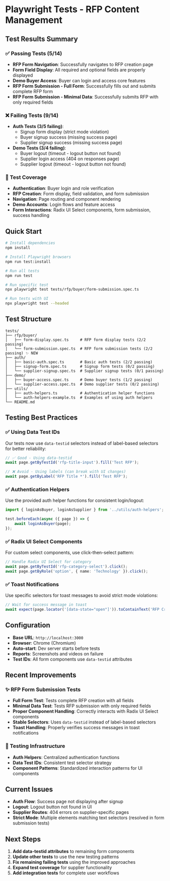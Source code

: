 # Playwright Tests - RFP Content Management

## Test Results Summary

### ✅ Passing Tests (5/14)

- **RFP Form Navigation**: Successfully navigates to RFP creation page
- **Form Field Display**: All required and optional fields are properly displayed
- **Demo Buyer Access**: Buyer can login and access core features
- **RFP Form Submission - Full Form**: Successfully fills out and submits complete RFP form
- **RFP Form Submission - Minimal Data**: Successfully submits RFP with only required fields

### ❌ Failing Tests (9/14)

- **Auth Tests (3/5 failing)**:
  - Signup form display (strict mode violation)
  - Buyer signup success (missing success page)
  - Supplier signup success (missing success page)
- **Demo Tests (3/4 failing)**:
  - Buyer logout (timeout - logout button not found)
  - Supplier login access (404 on responses page)
  - Supplier logout (timeout - logout button not found)

### 🧪 Test Coverage

- **Authentication**: Buyer login and role verification
- **RFP Creation**: Form display, field validation, and form submission
- **Navigation**: Page routing and component rendering
- **Demo Accounts**: Login flows and feature access
- **Form Interactions**: Radix UI Select components, form submission, success handling

## Quick Start

```bash
# Install dependencies
npm install

# Install Playwright browsers
npm run test:install

# Run all tests
npm run test

# Run specific test
npx playwright test tests/rfp/buyer/form-submission.spec.ts

# Run tests with UI
npx playwright test --headed
```

## Test Structure

```
tests/
├── rfp/buyer/
│   ├── form-display.spec.ts     # RFP form display tests (2/2 passing)
│   └── form-submission.spec.ts  # RFP form submission tests (2/2 passing) ✨ NEW
├── auth/
│   ├── basic-auth.spec.ts       # Basic auth tests (2/2 passing)
│   ├── signup-form.spec.ts      # Signup form tests (0/2 passing)
│   └── supplier-signup.spec.ts  # Supplier signup tests (0/1 passing)
├── demo/
│   ├── buyer-access.spec.ts     # Demo buyer tests (1/2 passing)
│   └── supplier-access.spec.ts  # Demo supplier tests (0/2 passing)
├── utils/
│   ├── auth-helpers.ts          # Authentication helper functions
│   └── auth-helpers-example.ts  # Examples of using auth helpers
└── README.md
```

## Testing Best Practices

### ✅ Using Data Test IDs

Our tests now use `data-testid` selectors instead of label-based selectors for better reliability:

```typescript
// ✅ Good - Using data-testid
await page.getByTestId('rfp-title-input').fill('Test RFP');

// ❌ Avoid - Using labels (can break with UI changes)
await page.getByLabel('RFP Title *').fill('Test RFP');
```

### ✅ Authentication Helpers

Use the provided auth helper functions for consistent login/logout:

```typescript
import { loginAsBuyer, loginAsSupplier } from '../utils/auth-helpers';

test.beforeEach(async ({ page }) => {
    await loginAsBuyer(page);
});
```

### ✅ Radix UI Select Components

For custom select components, use click-then-select pattern:

```typescript
// Handle Radix UI Select for category
await page.getByTestId('rfp-category-select').click();
await page.getByRole('option', { name: 'Technology' }).click();
```

### ✅ Toast Notifications

Use specific selectors for toast messages to avoid strict mode violations:

```typescript
// Wait for success message in toast
await expect(page.locator('[data-state="open"]')).toContainText('RFP Created Successfully!');
```

## Configuration

- **Base URL**: `http://localhost:3000`
- **Browser**: Chrome (Chromium)
- **Auto-start**: Dev server starts before tests
- **Reports**: Screenshots and videos on failure
- **Test IDs**: All form components use `data-testid` attributes

## Recent Improvements

### ✨ RFP Form Submission Tests

- **Full Form Test**: Tests complete RFP creation with all fields
- **Minimal Data Test**: Tests RFP submission with only required fields
- **Proper Component Handling**: Correctly interacts with Radix UI Select components
- **Stable Selectors**: Uses `data-testid` instead of label-based selectors
- **Toast Handling**: Properly verifies success messages in toast notifications

### 🔧 Testing Infrastructure

- **Auth Helpers**: Centralized authentication functions
- **Data Test IDs**: Consistent test selector strategy
- **Component Patterns**: Standardized interaction patterns for UI components

## Current Issues

- **Auth Flow**: Success page not displaying after signup
- **Logout**: Logout button not found in UI
- **Supplier Routes**: 404 errors on supplier-specific pages
- **Strict Mode**: Multiple elements matching text selectors (resolved in form submission tests)

## Next Steps

1. **Add data-testid attributes** to remaining form components
2. **Update other tests** to use the new testing patterns
3. **Fix remaining failing tests** using the improved approaches
4. **Expand test coverage** for supplier functionality
5. **Add integration tests** for complete user workflows
